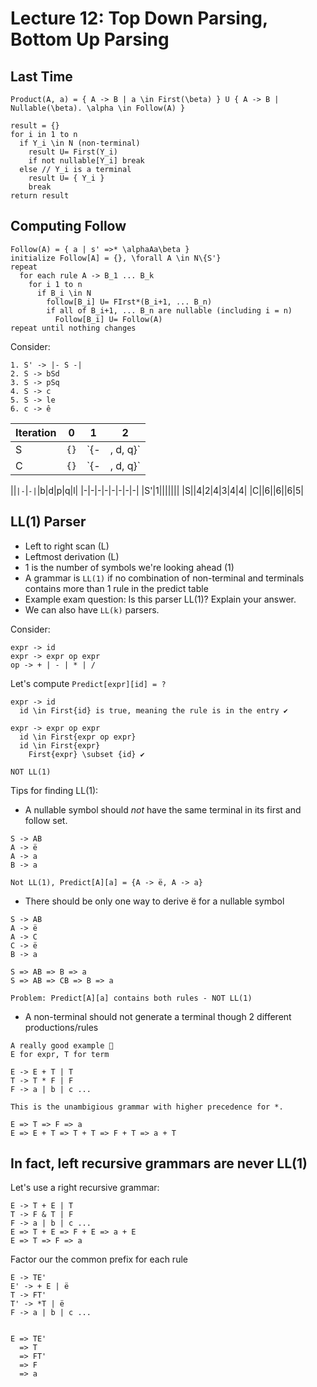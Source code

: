 # Lecture 12: Top Down Parsing, Bottom Up Parsing

## Last Time

```none
Product(A, a) = { A -> B | a \in First(\beta) } U { A -> B | Nullable(\beta). \alpha \in Follow(A) }
```

```none
result = {}
for i in 1 to n
  if Y_i \in N (non-terminal)
    result U= First(Y_i)
    if not nullable[Y_i] break
  else // Y_i is a terminal
    result U= { Y_i }
    break
return result
```

## Computing Follow

```none
Follow(A) = { a | s' =>* \alphaAa\beta }
initialize Follow[A] = {}, \forall A \in N\{S'}
repeat
  for each rule A -> B_1 ... B_k
    for i 1 to n
      if B_i \in N
        follow[B_i] U= FIrst*(B_i+1, ... B_n)
        if all of B_i+1, ... B_n are nullable (including i = n)
          Follow[B_i] U= Follow(A)
repeat until nothing changes
```

Consider:

```none
1. S' -> |- S -|
2. S -> bSd
3. S -> pSq
4. S -> c
5. S -> le
6. c -> ê
```

|Iteration|0|1|2|
|-|-|-|-|
|S|`{}`|`{-|, d, q}`|`{-|, d, q}`|
|C|`{}`|`{-|, d, q}`|`{-|, d, q}`|

||`|-`|`-|`|b|d|p|q|l|
|-|-|-|-|-|-|-|-|
|S'|1|||||||
|S||4|2|4|3|4|4|
|C||6||6||6|5|

## LL(1) Parser

* Left to right scan (L)
* Leftmost derivation (L)
* 1 is the number of symbols we're looking ahead (1)
* A grammar is `LL(1)` if no combination of non-terminal and terminals contains more than 1 rule in the predict table
* Example exam question: Is this parser LL(1)? Explain your answer.
* We can also have `LL(k)` parsers.

Consider:

```none
expr -> id
expr -> expr op expr
op -> + | - | * | /
```

Let's compute `Predict[expr][id] = ?`

```none
expr -> id
  id \in First{id} is true, meaning the rule is in the entry ✔️

expr -> expr op expr
  id \in First{expr op expr}
  id \in First{expr}
    First{expr} \subset {id} ✔️

NOT LL(1)
```

Tips for finding LL(1):

* A nullable symbol should *not* have the same terminal in its first and follow set.

```none
S -> AB
A -> ë
A -> a
B -> a

Not LL(1), Predict[A][a] = {A -> ë, A -> a}
```

* There should be only one way to derive ë for a nullable symbol

```none
S -> AB
A -> ë
A -> C
C -> ë
B -> a

S => AB => B => a
S => AB => CB => B => a

Problem: Predict[A][a] contains both rules - NOT LL(1)
```

* A non-terminal should not generate a terminal though 2 different productions/rules

```none
A really good example 🌟
E for expr, T for term

E -> E + T | T
T -> T * F | F
F -> a | b | c ...

This is the unambigious grammar with higher precedence for *.

E => T => F => a
E => E + T => T + T => F + T => a + T
```

## In fact, left recursive grammars are **never** LL(1)

Let's use a right recursive grammar:

```none
E -> T + E | T
T -> F & T | F
F -> a | b | c ...
E => T + E => F + E => a + E
E => T => F => a
```

Factor our the common prefix for each rule

```none
E -> TE'
E' -> + E | ë
T -> FT'
T' -> *T | ë
F -> a | b | c ...


E => TE'
  => T
  => FT'
  => F
  => a

```